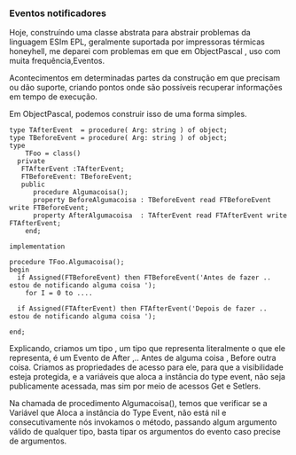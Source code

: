 ### Eventos notificadores

Hoje, construíndo uma classe abstrata para abstrair problemas da linguagem ESIm EPL, geralmente suportada por impressoras térmicas honeyhell, me deparei com
problemas em que em ObjectPascal , uso com muita frequência,Eventos.

Acontecimentos em determinadas partes da construção em que precisam ou dão suporte, criando pontos onde são possíveis recuperar informações em tempo de 
execução.

Em ObjectPascal, podemos construir isso de uma forma simples.

```Delphi
type TAfterEvent  = procedure( Arg: string ) of object;
type TBeforeEvent = procedure( Arg: string ) of object;
type 
    TFoo = class()  
  private
   FTAfterEvent :TAfterEvent;
   FTBeforeEvent: TBeforeEvent;       
   public     
      procedure Algumacoisa();
      property BeforeAlgumacoisa : TBeforeEvent read FTBeforeEvent write FTBeforeEvent;
      property AfterAlgumacoisa  : TAfterEvent read FTAfterEvent write FTAfterEvent;   
    end;

implementation

procedure TFoo.Algumacoisa();
begin
  if Assigned(FTBeforeEvent) then FTBeforeEvent('Antes de fazer .. estou de notificando alguma coisa ');
    for I = 0 to ....

  if Assigned(FTAfterEvent) then FTAfterEvent('Depois de fazer .. estou de notificando alguma coisa ');
  
end;

```

Explicando, criamos um tipo , um tipo que representa literalmente o que ele representa, é um Evento de After ,.. Antes de alguma coisa , Before outra coisa.
Criamos as propriedades de acesso para ele, para que a visibilidade esteja protegida, e a variáveis que aloca a instância do type event, não seja 
publicamente acessada, mas sim por meio de acessos Get e Setlers.

Na chamada de procedimento Algumacoisa(), temos que verificar se a Variável que Aloca a instância do Type Event, não está nil e consecutivamente 
nós invokamos o método, passando algum argumento válido de qualquer tipo, basta tipar os argumentos  do evento caso precise de argumentos.

  
